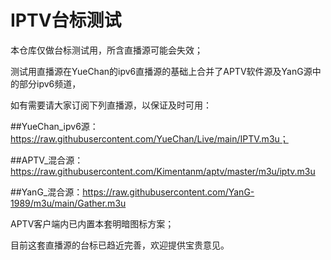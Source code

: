 # IPTV台标测试
本仓库仅做台标测试用，所含直播源可能会失效；  

测试用直播源在YueChan的ipv6直播源的基础上合并了APTV软件源及YanG源中的部分ipv6频道，

如有需要请大家订阅下列直播源，以保证及时可用：

##YueChan_ipv6源：https://raw.githubusercontent.com/YueChan/Live/main/IPTV.m3u；  

##APTV_混合源：https://raw.githubusercontent.com/Kimentanm/aptv/master/m3u/iptv.m3u

##YanG_混合源：https://raw.githubusercontent.com/YanG-1989/m3u/main/Gather.m3u

APTV客户端内已内置本套明暗图标方案；  

目前这套直播源的台标已趋近完善，欢迎提供宝贵意见。
